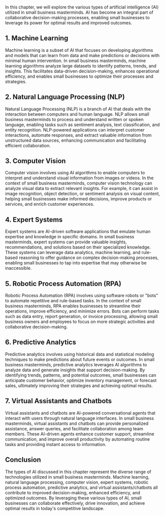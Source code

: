 
In this chapter, we will explore the various types of artificial intelligence (AI) utilized in small business masterminds. AI has become an integral part of collaborative decision-making processes, enabling small businesses to leverage its power for optimal results and improved outcomes.

## 1\. Machine Learning

Machine learning is a subset of AI that focuses on developing algorithms and models that can learn from data and make predictions or decisions with minimal human intervention. In small business masterminds, machine learning algorithms analyze large datasets to identify patterns, trends, and insights. This facilitates data-driven decision-making, enhances operational efficiency, and enables small businesses to optimize their processes and strategies.

## 2\. Natural Language Processing (NLP)

Natural Language Processing (NLP) is a branch of AI that deals with the interaction between computers and human language. NLP allows small business masterminds to process and understand written or spoken language, enabling tasks such as sentiment analysis, text classification, and entity recognition. NLP-powered applications can interpret customer interactions, automate responses, and extract valuable information from unstructured data sources, enhancing communication and facilitating efficient collaboration.

## 3\. Computer Vision

Computer vision involves using AI algorithms to enable computers to interpret and understand visual information from images or videos. In the context of small business masterminds, computer vision technology can analyze visual data to extract relevant insights. For example, it can assist in image recognition, object detection, or sentiment analysis on visual content, helping small businesses make informed decisions, improve products or services, and enrich customer experiences.

## 4\. Expert Systems

Expert systems are AI-driven software applications that emulate human expertise and knowledge in specific domains. In small business masterminds, expert systems can provide valuable insights, recommendations, and solutions based on their specialized knowledge. These systems can leverage data analytics, machine learning, and rule-based reasoning to offer guidance on complex decision-making processes, enabling small businesses to tap into expertise that may otherwise be inaccessible.

## 5\. Robotic Process Automation (RPA)

Robotic Process Automation (RPA) involves using software robots or "bots" to automate repetitive and rule-based tasks. In the context of small business masterminds, RPA enables businesses to streamline their operations, improve efficiency, and minimize errors. Bots can perform tasks such as data entry, report generation, or invoice processing, allowing small business owners and employees to focus on more strategic activities and collaborative decision-making.

## 6\. Predictive Analytics

Predictive analytics involves using historical data and statistical modeling techniques to make predictions about future events or outcomes. In small business masterminds, predictive analytics leverages AI algorithms to analyze data and generate insights that support decision-making. By identifying trends, patterns, and potential outcomes, small businesses can anticipate customer behavior, optimize inventory management, or forecast sales, ultimately improving their strategies and achieving optimal results.

## 7\. Virtual Assistants and Chatbots

Virtual assistants and chatbots are AI-powered conversational agents that interact with users through natural language interfaces. In small business masterminds, virtual assistants and chatbots can provide personalized assistance, answer queries, and facilitate collaboration among team members. These AI-driven agents enhance customer support, streamline communication, and improve overall productivity by automating routine tasks and providing instant access to information.

## Conclusion

The types of AI discussed in this chapter represent the diverse range of technologies utilized in small business masterminds. Machine learning, natural language processing, computer vision, expert systems, robotic process automation, predictive analytics, and virtual assistants/chatbots all contribute to improved decision-making, enhanced efficiency, and optimized outcomes. By leveraging these various types of AI, small businesses can collaborate effectively, drive innovation, and achieve optimal results in today's competitive landscape.
